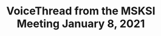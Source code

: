 ---
title: VoiceThread from the MSKSI Meeting January 8, 2021
img: https://res.cloudinary.com/dzzja5n1u/image/upload/c_scale,w_167/v1658158021/drive_uikidy.png
link: https://docs.google.com/document/d/11fbuSuNiU4O6g6RKTeAxfixFOV89Dd1W1wO5CEcbwmQ/edit
---